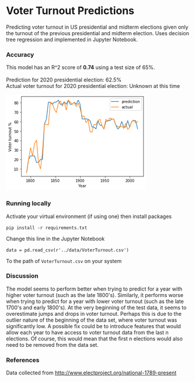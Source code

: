 # Voter Turnout Predictions
Predicting voter turnout in US presidential and midterm elections given only the turnout of the previous presidential and midterm election. Uses decision tree regression and implemented in Jupyter Notebook.

### Accuracy
This model has an R^2 score of **0.74** using a test size of 65%.\
\
Prediction for 2020 presidential election: 62.5%\
Actual voter turnout for 2020 presidential election: Unknown at this time

![Plot](vt_plot.png)

### Running locally

Activate your virtual environment (if using one) then install packages
```
pip install -r requirements.txt
```

Change this line in the Jupyter Notebook
```
data = pd.read_csv(r'../data/VoterTurnout.csv')
```
To the path of `VoterTurnout.csv` on your system

### Discussion
The model seems to perform better when trying to predict for a year with higher voter turnout (such as the late 1800's). 
Similarly, it performs worse when trying to predict for a year with lower voter turnout (such as the late 1700's and early 1800's). At the very beginning of the
test data, it seems to overestimate jumps and drops in voter turnout. Perhaps this is due to the outlier nature of the beginning of the data set,
where voter turnout was significantly low. A possible fix could be to introduce features that would allow each year to have access to voter turnout data from the last n elections. Of course, this would mean that the first n elections would also need to be removed from the data set.

### References
Data collected from http://www.electproject.org/national-1789-present
